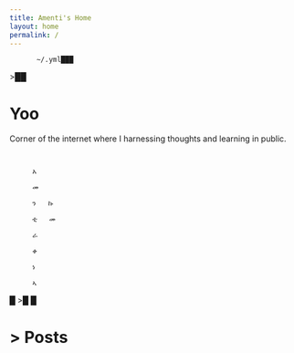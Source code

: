 ```yaml
---
title: Amenti's Home 
layout: home
permalink: /
---
```

<figure class="highlight"><pre><code class="language-yaml" data-lang="yaml"><span class="s"> ~/.yml███ 
</span></code></pre></figure>
<span class="blink">>██</span>


# Yoo
Corner of the internet where I harnessing thoughts and learning in public. 

<figure class="highlight"><pre><code class="language-yaml" data-lang="yaml"><span class="s"> 
                                                            አ
                                                            መ  
                                                            ን   ኩ
                                                            ቲ   መ 
                                                                 ራ
                                                            ቀ
                                                            ነ
                                                            ኣ</span></code></pre></figure>


<span class="pi"></span> <span class="s">█</span>
<span class="blink">>█  █</span>
# > Posts




